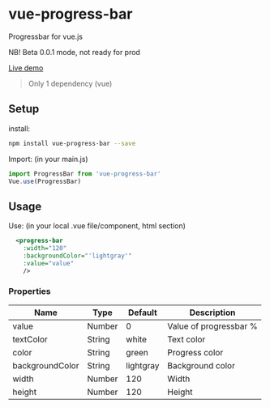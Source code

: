 # vue-progress-bar
Progressbar for vue.js

NB! Beta 0.0.1 mode, not ready for prod

[Live demo](http://softwarefun.no/#/progressbar)

> Only 1 dependency (vue)

## Setup
install:
```bash
npm install vue-progress-bar --save
```

Import: (in your main.js)
```javascript
import ProgressBar from 'vue-progress-bar'
Vue.use(ProgressBar)
```
## Usage
Use: (in your local .vue file/component, html section)

```xml
  <progress-bar
    :width="120"
    :backgroundColor="'lightgray'"
    :value="value"
    />
```

### Properties

| Name      | Type              | Default     | Description                        |
| ---       | ---               | ---         | ---                                |
| value     | Number           | 0      | Value of progressbar %|
| textColor      | String           | white       | Text color |
| color     | String           | green      | Progress color|
| backgroundColor      | String           | lightgray       | Background color |
| width     | Number           | 120      | Width|
| height      | Number           | 120       | Height |

